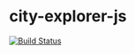 # city-explorer-js
[![Build Status](https://travis-ci.org/freddyhm/city-explorer-js.svg?branch=master)](https://travis-ci.org/freddyhm/city-explorer-js)
